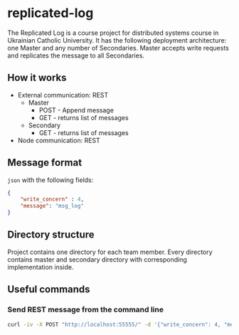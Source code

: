 # replicated-log

The Replicated Log is a course project for distributed systems course in Ukrainian Catholic University. It has the following deployment architecture: one Master and any number of Secondaries. Master accepts write requests and replicates the message to all Secondaries.

## How it works

- External communication: REST
  - Master
    - POST - Append message
    - GET - returns list of messages
  - Secondary
    - GET - returns list of messages
- Node communication: REST

## Message format

`json` with the following fields:

```json
{
    "write_concern" : 4,
    "message": "msg_log"
}
```

## Directory structure

Project contains one directory for each team member. Every directory contains master and secondary directory with corresponding implementation inside.

## Useful commands

### Send REST message from the command line

```bash
curl -iv -X POST "http://localhost:55555/" -d '{"write_concern": 4, "message": "my cool text message"}' 
```
